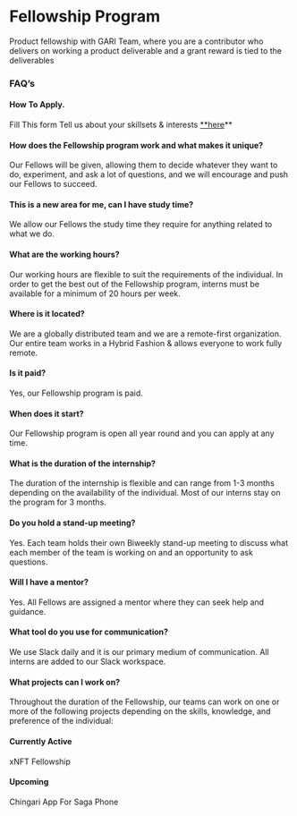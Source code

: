 # Fellowship Program

Product fellowship with GARI Team, where you are a contributor who delivers on working a product deliverable and a grant reward is tied to the deliverables

### FAQ’s

#### **How To Apply.**

Fill This form Tell us about your skillsets & interests [\*\*here](https://forms.gle/XpXqzdcTAF84GpDB7)\*\*

#### **How does the Fellowship program work and what makes it unique?**

Our Fellows will be given, allowing them to decide whatever they want to do, experiment, and ask a lot of questions, and we will encourage and push our Fellows to succeed.

#### **This is a new area for me, can I have study time?**

We allow our Fellows the study time they require for anything related to what we do.

#### **What are the working hours?**

Our working hours are flexible to suit the requirements of the individual. In order to get the best out of the Fellowship program, interns must be available for a minimum of 20 hours per week.

#### **Where is it located?**

We are a globally distributed team and we are a remote-first organization. Our entire team works in a Hybrid Fashion & allows everyone to work fully remote.

#### **Is it paid?**

Yes, our Fellowship program is paid.

#### **When does it start?**

Our Fellowship program is open all year round and you can apply at any time.

#### **What is the duration of the internship?**

The duration of the internship is flexible and can range from 1-3 months depending on the availability of the individual. Most of our interns stay on the program for 3 months.

#### **Do you hold a stand-up meeting?**

Yes. Each team holds their own Biweekly stand-up meeting to discuss what each member of the team is working on and an opportunity to ask questions.

#### **Will I have a mentor?**

Yes. All Fellows are assigned a mentor where they can seek help and guidance.

#### **What tool do you use for communication?**

We use Slack daily and it is our primary medium of communication. All interns are added to our Slack workspace.

#### **What projects can I work on?**

Throughout the duration of the Fellowship, our teams can work on one or more of the following projects depending on the skills, knowledge, and preference of the individual:

#### **Currently Active**

xNFT Fellowship

#### **Upcoming**

Chingari App For Saga Phone
